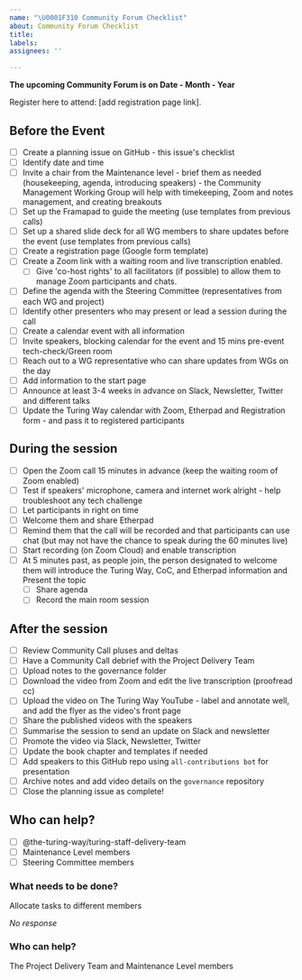 ```yaml
---
name: "\U0001F310 Community Forum Checklist"
about: Community Forum Checklist
title:
labels:
assignees: ''

---
```

**The upcoming Community Forum is on Date - Month - Year**

Register here to attend: [add registration page link].

## Before the Event 

- [ ] Create a planning issue on GitHub - this issue's checklist
- [ ] Identify date and time
- [ ] Invite a chair from the Maintenance level - brief them as needed (housekeeping, agenda, introducing speakers) - the Community Management Working Group will help with timekeeping, Zoom and notes management, and creating breakouts
- [ ] Set up the Framapad to guide the meeting (use templates from previous calls)
- [ ] Set up a shared slide deck for all WG members to share updates before the event (use templates from previous calls)
- [ ] Create a registration page (Google form template)
- [ ] Create a Zoom link with a waiting room and live transcription enabled.
  - [ ] Give 'co-host rights' to all facilitators (if possible) to allow them to manage Zoom participants and chats.
- [ ] Define the agenda with the Steering Committee (representatives from each WG and project)
- [ ] Identify other presenters who may present or lead a session during the call
- [ ] Create a calendar event with all information
- [ ] Invite speakers, blocking  calendar for the event and 15 mins pre-event tech-check/Green room
- [ ] Reach out to a WG representative who can share updates from WGs on the day
- [ ] Add information to the start page
- [ ] Announce at least 3-4 weeks in advance on Slack, Newsletter, Twitter and different talks
- [ ] Update the Turing Way calendar with Zoom, Etherpad and Registration form - and pass it to registered participants

## During the session

- [ ] Open the Zoom call 15 minutes in advance (keep the waiting room of Zoom enabled)
- [ ] Test if speakers' microphone, camera and internet work alright - help troubleshoot any tech challenge
- [ ] Let participants in right on time
- [ ] Welcome them and share Etherpad
- [ ] Remind them that the call will be recorded and that participants can use chat (but may not have the chance to speak during the 60 minutes live)
- [ ] Start recording (on Zoom Cloud) and enable transcription
- [ ] At 5 minutes past, as people join, the person designated to welcome them will introduce the Turing Way, CoC, and Etherpad information and Present the topic
  - [ ] Share agenda
  - [ ]  Record the main room session

## After the session

- [ ] Review Community Call pluses and deltas
- [ ] Have a Community Call debrief with the Project Delivery Team
- [ ] Upload notes to the governance folder
- [ ] Download the video from Zoom and edit the live transcription (proofread cc)
- [ ] Upload the video on The Turing Way YouTube - label and annotate well, and add the flyer as the video's front page
- [ ] Share the published videos with the speakers
- [ ] Summarise the session to send an update on Slack and newsletter
- [ ] Promote the video via Slack, Newsletter, Twitter
- [ ] Update the book chapter and templates if needed
- [ ] Add speakers to this GitHub repo using `all-contributions bot` for presentation
- [ ] Archive notes and add video details on the `governance` repository
- [ ] Close the planning issue as complete!

## Who can help?

- [ ] @the-turing-way/turing-staff-delivery-team
- [ ] Maintenance Level members
- [ ] Steering Committee members

### What needs to be done?

Allocate tasks to different members

_No response_

### Who can help?
The Project Delivery Team and Maintenance Level members
